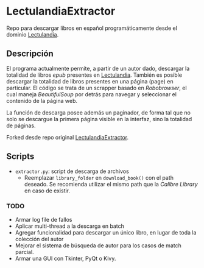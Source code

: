 # LectulandiaExtractor
Repo para descargar libros en español programáticamente desde el dominio [Lectulandia](https://ww3.lectulandia.com/).


## Descripción
El programa actualmente permite, a partir de un autor dado, descargar la totalidad de libros *epub* presentes en [Lectulandia](https://ww3.lectulandia.com/). También es posible descargar la totalidad de libros presentes en una página (page) en particular.
El código se trata de un scrapper basado en *Robobrowser*, el cual maneja *BeautifulSoup* por detrás para navegar y seleccionar el contenido de la página web.

La función de descarga posee además un paginador, de forma tal que no solo se descargue la primera página visible en la interfaz, sino la totalidad de páginas.

Forked desde repo original [LectulandiaExtractor](https://github.com/Sarrablo/LectulandiaExtractor).

## Scripts
- `extractor.py`: script de descarga de archivos
    - Reemplazar `library_folder` en `download_book()` con el path deseado. Se recomienda utilizar el mismo path que la *Calibre Library* en caso de existir.


### TODO
- Armar log file de fallos
- Aplicar multi-thread a la descarga en batch
- Agregar funcionalidad para descargar un único libro, en lugar de toda la colección del autor
- Mejorar el sistema de búsqueda de autor para los casos de match parcial.
- Armar una GUI con Tkinter, PyQt o Kivy.